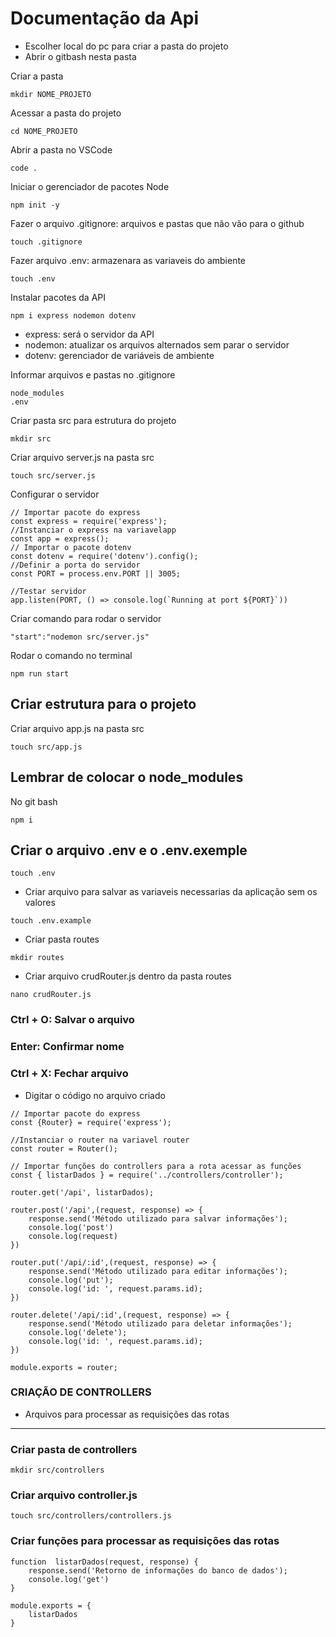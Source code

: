 # Documentação da Api
* Escolher local do pc para criar a pasta do projeto
* Abrir o gitbash nesta pasta

Criar a pasta
```
mkdir NOME_PROJETO
```
Acessar a pasta do projeto
```
cd NOME_PROJETO
```
Abrir a pasta no VSCode
```
code .
```
Iniciar o gerenciador de pacotes Node
```
npm init -y
```
Fazer o arquivo .gitignore: arquivos e pastas que não vão para o github
```
touch .gitignore
```
Fazer arquivo .env: armazenara as variaveis do ambiente
```
touch .env
```
Instalar pacotes da API
```
npm i express nodemon dotenv
```
* express: será o servidor da API
* nodemon: atualizar os arquivos alternados sem parar o servidor
* dotenv: gerenciador de variáveis de ambiente

Informar arquivos e pastas no .gitignore
```
node_modules
.env
```
Criar pasta src para estrutura do projeto
```
mkdir src
```
Criar arquivo server.js na pasta src
```
touch src/server.js
```
Configurar o servidor
```
// Importar pacote do express
const express = require('express');
//Instanciar o express na variavelapp
const app = express();
// Importar o pacote dotenv
const dotenv = require('dotenv').config();
//Definir a porta do servidor
const PORT = process.env.PORT || 3005;

//Testar servidor
app.listen(PORT, () => console.log(`Running at port ${PORT}`))
```


Criar comando para rodar o servidor
```
"start":"nodemon src/server.js"
```

Rodar o comando no terminal
```
npm run start
```

## Criar estrutura para o projeto

Criar arquivo app.js na pasta src
```
touch src/app.js
```

## Lembrar de colocar o node_modules

No git bash
```
npm i
```

## Criar o arquivo .env e o .env.exemple

```
touch .env
```

* Criar arquivo para salvar as variaveis necessarias da aplicação sem os valores
 
```
touch .env.example
```

* Criar pasta routes 
```
mkdir routes
```

* Criar arquivo crudRouter.js dentro da pasta routes 
```
nano crudRouter.js
```

### Ctrl + O: Salvar o arquivo
### Enter: Confirmar nome
### Ctrl + X: Fechar arquivo

* Digitar o código no arquivo criado
```
// Importar pacote do express
const {Router} = require('express');

//Instanciar o router na variavel router
const router = Router();

// Importar funções do controllers para a rota acessar as funções
const { listarDados } = require('../controllers/controller');

router.get('/api', listarDados); 

router.post('/api',(request, response) => {
    response.send('Método utilizado para salvar informações');
    console.log('post')
    console.log(request)
})

router.put('/api/:id',(request, response) => {
    response.send('Método utilizado para editar informações');
    console.log('put');
    console.log('id: ', request.params.id);
})

router.delete('/api/:id',(request, response) => {
    response.send('Método utilizado para deletar informações');
    console.log('delete');
    console.log('id: ', request.params.id);
})

module.exports = router;

```

### CRIAÇÃO DE CONTROLLERS
* Arquivos para processar as requisições das rotas

<hr>

### Criar pasta de controllers
```
mkdir src/controllers
```

### Criar arquivo controller.js
```
touch src/controllers/controllers.js
```

### Criar funções para processar as requisições das rotas

```
function  listarDados(request, response) {
    response.send('Retorno de informações do banco de dados');
    console.log('get')
}

module.exports = {
    listarDados
}
```